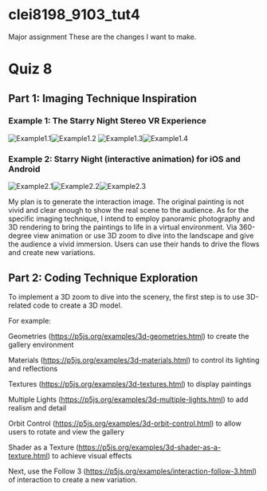 # clei8198_9103_tut4

Major assignment
These are the changes I want to make.

# Quiz 8
## Part 1: Imaging Technique Inspiration
### Example 1: The Starry Night Stereo VR Experience
![Example1.1](assets/Example1.1.png)![Example1.2](assets/Example1.2.png) 
![Example1.3](assets/Example1.3.png)![Example1.4](assets/Example1.4.png) 
### Example 2: Starry Night (interactive animation) for iOS and Android
![Example2.1](assets/Example2.1.png "title-1")![Example2.2](assets/Example2.2.png "title-2")![Example2.3](assets/Example2.3.png "title-3")

My plan is to generate the interaction image. The original painting is not vivid and clear enough to show the real scene to the audience. As for the specific imaging technique, I intend to employ panoramic photography and 3D rendering to bring the paintings to life in a virtual environment. Via 360-degree view animation or use 3D zoom to dive into the landscape and give the audience a vivid immersion. Users can use their hands to drive the flows and create new variations.
## Part 2: Coding Technique Exploration
To implement a 3D zoom to dive into the scenery, the first step is to use 3D-related code to create a 3D model. 

For example:

Geometries (https://p5js.org/examples/3d-geometries.html) to create the gallery environment

Materials (https://p5js.org/examples/3d-materials.html) to control its lighting and reflections

Textures (https://p5js.org/examples/3d-textures.html) to display paintings

Multiple Lights (https://p5js.org/examples/3d-multiple-lights.html) to add realism and detail

Orbit Control (https://p5js.org/examples/3d-orbit-control.html) to allow users to rotate and view the gallery

Shader as a Texture (https://p5js.org/examples/3d-shader-as-a-texture.html) to achieve visual effects

Next, use the Follow 3 (https://p5js.org/examples/interaction-follow-3.html) of interaction to create a new variation.
